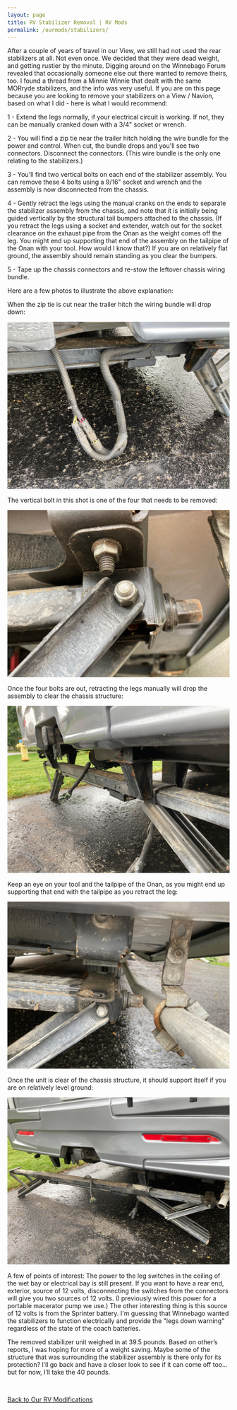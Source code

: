 ```yaml
---
layout: page
title: RV Stabilizer Removal | RV Mods
permalink: /ourmods/stabilizers/
---
```

After a couple of years of travel in our View, we still had not used the rear stabilizers at all.  Not even once.  We decided that they were dead weight, and getting rustier by the minute.  Digging around on the Winnebago Forum revealed that occasionally someone else out there wanted to remove theirs, too.  I found a thread from a Minnie Winnie that dealt with the same MORryde stabilizers, and the info was very useful. If you are on this page because you are looking to remove your stabilizers on a View / Navion, based on what I did - here is what I would recommend:

1 - Extend the legs normally, if your electrical circuit is working. If not, they can be manually cranked down with a 3/4" socket or wrench.

2 - You will find a zip tie near the trailer hitch holding the wire bundle for the power and control. When cut, the bundle drops and you'll see two connectors. Disconnect the connectors. (This wire bundle is the only one relating to the stabilizers.)

3 - You'll find two vertical bolts on each end of the stabilizer assembly. You can remove these 4 bolts using a 9/16" socket and wrench and the assembly is now disconnected from the chassis.

4 - Gently retract the legs using the manual cranks on the ends to separate the stabilizer assembly from the chassis, and note that it is initially being guided vertically by the structural tail bumpers attached to the chassis. (If you retract the legs using a socket and extender, watch out for the socket clearance on the exhaust pipe from the Onan as the weight comes off the leg. You might end up supporting that end of the assembly on the tailpipe of the Onan with your tool. How would I know that?) If you are on relatively flat ground, the assembly should remain standing as you clear the bumpers. 

5 - Tape up the chassis connectors and re-stow the leftover chassis wiring bundle.

Here are a few photos to illustrate the above explanation:

When the zip tie is cut near the trailer hitch the wiring bundle will drop down:

<img src="/assets/webstabilizer1.jpg"/>

The vertical bolt in this shot is one of the four that needs to be removed:

<img src="/assets/webstabilizer2.jpg"/>

Once the four bolts are out, retracting the legs manually will drop the assembly to clear the chassis structure:

<img src="/assets/webstabilizer5.jpg"/>

Keep an eye on your tool and the tailpipe of the Onan, as you might end up supporting that end with the tailpipe as you retract the leg:

<img src="/assets/webstabilizer4.jpg"/>

Once the unit is clear of the chassis structure, it should support itself if you are on relatively level ground:

<img src="/assets/webstabilizer6.jpg"/>

A few of points of interest: The power to the leg switches in the ceiling of the wet bay or electrical bay is still present. If you want to have a rear end, exterior, source of 12 volts, disconnecting the switches from the connectors will give you two sources of 12 volts. (I previously wired this power for a portable macerator pump we use.) The other interesting thing is this source of 12 volts is from the Sprinter battery. I'm guessing that Winnebago wanted the stabilizers to function electrically and provide the "legs down warning" regardless of the state of the coach batteries. 

The removed stabilizer unit weighed in at 39.5 pounds.  Based on other’s reports, I was hoping for more of a weight saving.  Maybe some of the structure that was surrounding the stabilizer assembly is there only for its protection?  I’ll go back and have a closer look to see if it can come off too... but for now, I’ll take the 40 pounds.

<br>

[Back to Our RV Modifications](/ourmods/)

